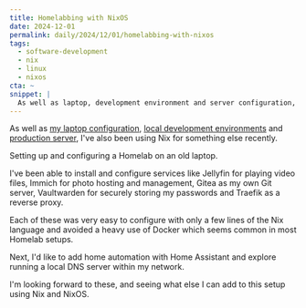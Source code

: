 ```yaml
---
title: Homelabbing with NixOS
date: 2024-12-01
permalink: daily/2024/12/01/homelabbing-with-nixos
tags:
  - software-development
  - nix
  - linux
  - nixos
cta: ~
snippet: |
  As well as laptop, development environment and server configuration, I've also been using NixOS to build a Homelab.
---
```


As well as [my laptop configuration][2], [local development environments][0] and [production server][1], I've also been using Nix for something else recently.

Setting up and configuring a Homelab on an old laptop.

I've been able to install and configure services like Jellyfin for playing video files, Immich for photo hosting and management, Gitea as my own Git server, Vaultwarden for securely storing my passwords and Traefik as a reverse proxy.

Each of these was very easy to configure with only a few lines of the Nix language and avoided a heavy use of Docker which seems common in most Homelab setups.

Next, I'd like to add home automation with Home Assistant and explore running a local DNS server within my network.

I'm looking forward to these, and seeing what else I can add to this setup using Nix and NixOS.

[0]: {{site.url}}/daily/2024/11/30/using-nix-for-local-application-development
[1]: {{site.url}}/daily/2024/11/28/running-nixos-in-the-cloud
[2]: {{site.url}}/daily/2024/11/27/nix-as-an-operating-system
